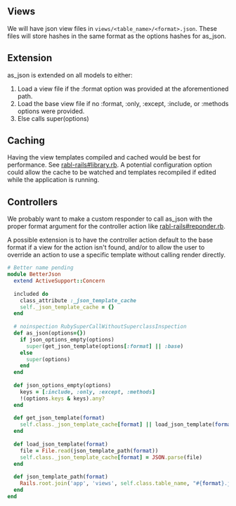 ## Views
We will have json view files in `views/<table_name>/<format>.json`.  These files will store hashes in the same format as the options hashes for as_json.

## Extension
as_json is extended on all models to either:

1. Load a view file if the :format option was provided at the aforementioned path.
2. Load the base view file if no :format, :only, :except, :include, or :methods options were provided.
3. Else calls super(options)

## Caching
Having the view templates compiled and cached would be best for performance.  See [rabl-rails#library.rb](https://github.com/ccocchi/rabl-rails/blob/master/lib/rabl-rails/library.rb).  A potential configuration option could allow the cache to be watched and templates recompiled if edited while the application is running.

## Controllers
We probably want to make a custom responder to call as_json with the proper format argument for the controller action like [rabl-rails#reponder.rb](https://github.com/ccocchi/rabl-rails/blob/master/lib/rabl-rails/responder.rb).

A possible extension is to have the controller action default to the base format if a view for the action isn't found, and/or to allow the user to override an action to use a specific template without calling render directly.

```ruby
# Better name pending
module BetterJson
  extend ActiveSupport::Concern
  
  included do
    class_attribute :_json_template_cache
    self._json_template_cache = {}
  end
  
  # noinspection RubySuperCallWithoutSuperclassInspection
  def as_json(options={})
    if json_options_empty(options)
      super(get_json_template(options[:format] || :base)
    else
      super(options)
    end
  end
    
  def json_options_empty(options)
    keys = [:include, :only, :except, :methods]
    !(options.keys & keys).any?
  end
  
  def get_json_template(format)
    self.class._json_template_cache[format] || load_json_template(format)
  end
  
  def load_json_template(format)
    file = File.read(json_template_path(format))
    self.class._json_template_cache[format] = JSON.parse(file)
  end
  
  def json_template_path(format)
    Rails.root.join('app', 'views', self.class.table_name, "#{format}.json")
  end
end
```
